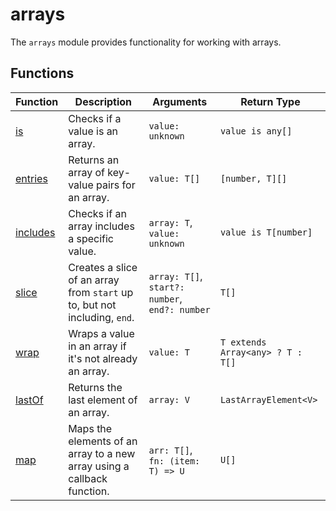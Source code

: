 # arrays

The `arrays` module provides functionality for working with arrays.

## Functions

| Function                | Description                                                               | Arguments                                      | Return Type                      |
|-------------------------|---------------------------------------------------------------------------|------------------------------------------------|----------------------------------|
| [is](is.ts)             | Checks if a value is an array.                                            | `value: unknown`                               | `value is any[]`                 |
| [entries](entries.ts)   | Returns an array of key-value pairs for an array.                         | `value: T[]`                                   | `[number, T][]`                  |
| [includes](includes.ts) | Checks if an array includes a specific value.                             | `array: T`, `value: unknown`                   | `value is T[number]`             |
| [slice](slice.ts)       | Creates a slice of an array from `start` up to, but not including, `end`. | `array: T[]`, `start?: number`, `end?: number` | `T[]`                            |
| [wrap](wrap.ts)         | Wraps a value in an array if it's not already an array.                   | `value: T`                                     | `T extends Array<any> ? T : T[]` |
| [lastOf](last.ts)       | Returns the last element of an array.                                     | `array: V`                                     | `LastArrayElement<V>`            |
| [map](map.ts)           | Maps the elements of an array to a new array using a callback function.   | `arr: T[]`, `fn: (item: T) => U`               | `U[]`                            |
